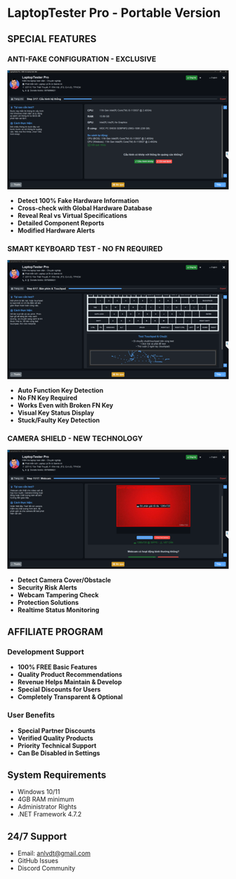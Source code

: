 ﻿# LaptopTester Pro - Portable Version

##  SPECIAL FEATURES

###  ANTI-FAKE CONFIGURATION - EXCLUSIVE
![Anti-Fake Demo](images/anti-fake-demo.png)
- **Detect 100% Fake Hardware Information**
- **Cross-check with Global Hardware Database**
- **Reveal Real vs Virtual Specifications**
- **Detailed Component Reports**
- **Modified Hardware Alerts**

###  SMART KEYBOARD TEST - NO FN REQUIRED
![Keyboard Test](images/keyboard-test.png)
- **Auto Function Key Detection**
- **No FN Key Required**
- **Works Even with Broken FN Key**
- **Visual Key Status Display**
- **Stuck/Faulty Key Detection**

###  CAMERA SHIELD - NEW TECHNOLOGY
![Camera Shield](images/camera-shield.png)
- **Detect Camera Cover/Obstacle**
- **Security Risk Alerts**
- **Webcam Tampering Check**
- **Protection Solutions**
- **Realtime Status Monitoring**

##  AFFILIATE PROGRAM

### Development Support
- **100% FREE Basic Features**
- **Quality Product Recommendations**
- **Revenue Helps Maintain & Develop**
- **Special Discounts for Users**
- **Completely Transparent & Optional**

### User Benefits
- **Special Partner Discounts**
- **Verified Quality Products**
- **Priority Technical Support**
- **Can Be Disabled in Settings**

##  System Requirements
- Windows 10/11
- 4GB RAM minimum
- Administrator Rights
- .NET Framework 4.7.2

##  24/7 Support
- Email: anlvdt@gmail.com
- GitHub Issues
- Discord Community
